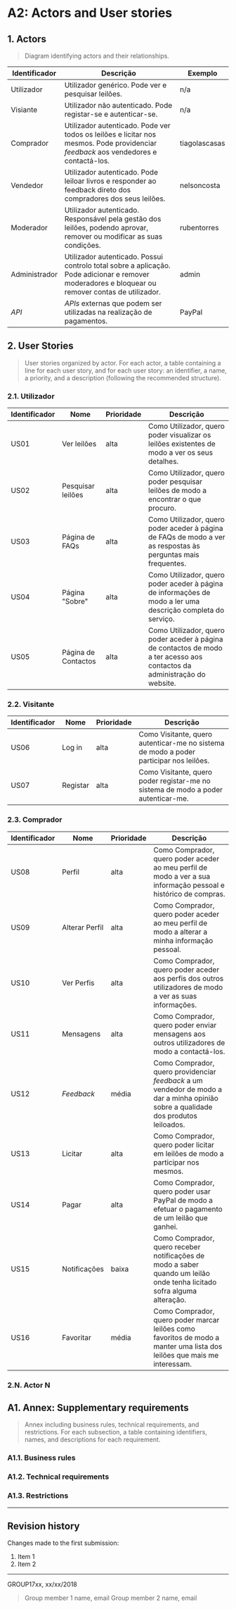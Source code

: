 # A2: Actors and User stories
 
## 1. Actors
 
> Diagram identifying actors and their relationships.

Identificador|Descrição|Exemplo
---|---|---
Utilizador|Utilizador genérico. Pode ver e pesquisar leilões.|n/a
Visiante|Utilizador não autenticado. Pode registar-se e autenticar-se.|n/a
Comprador|Utilizador autenticado. Pode ver todos os leilões e licitar nos mesmos. Pode providenciar *feedback* aos vendedores e contactá-los.|tiagolascasas
Vendedor|Utilizador autenticado. Pode leiloar livros e responder ao feedback direto dos compradores dos seus leilões.|nelsoncosta
Moderador|Utilizador autenticado. Responsável pela gestão dos leilões, podendo aprovar, remover ou modificar as suas condições.|rubentorres
Administrador|Utilizador autenticado. Possui controlo total sobre a aplicação. Pode adicionar e remover moderadores e bloquear ou remover contas de utilizador.|admin
*API*|*APIs* externas que podem ser utilizadas na realização de pagamentos.|PayPal
 
## 2. User Stories
 
> User stories organized by actor.
> For each actor, a table containing a line for each user story, and for each user story: an identifier, a name, a priority, and a description (following the recommended structure).
 
### 2.1. Utilizador

Identificador|Nome|Prioridade|Descrição
---|---|---|---
US01|Ver leilões|alta|Como Utilizador, quero poder visualizar os leilões existentes de modo a ver os seus detalhes.
US02|Pesquisar leilões|alta|Como Utilizador, quero poder pesquisar leilões de modo a encontrar o que procuro.
US03|Página de FAQs|alta|Como Utilizador, quero poder aceder à página de FAQs de modo a ver as respostas às perguntas mais frequentes.
US04|Página "Sobre"|alta|Como Utilizador, quero poder aceder à página de informações de modo a ler uma descrição completa do serviço.
US05|Página de Contactos|alta|Como Utilizador, quero poder aceder à página de contactos de modo a ter acesso aos contactos da administração do website.

### 2.2. Visitante

Identificador|Nome|Prioridade|Descrição
---|---|---|---
US06|Log in|alta|Como Visitante, quero autenticar-me no sistema de modo a poder participar nos leilões.
US07|Registar|alta|Como Visitante, quero poder registar-me no sistema de modo a poder autenticar-me.
 
### 2.3. Comprador

Identificador|Nome|Prioridade|Descrição
---|---|---|---
US08|Perfil|alta|Como Comprador, quero poder aceder ao meu perfil de modo a ver a sua informação pessoal e histórico de compras.
US09|Alterar Perfil|alta|Como Comprador, quero poder aceder ao meu perfil de modo a alterar a minha informação pessoal.
US10|Ver Perfis|alta|Como Comprador, quero poder aceder aos perfis dos outros utilizadores de modo a ver as suas informações.
US11|Mensagens|alta|Como Comprador, quero poder enviar mensagens aos outros utilizadores de modo a contactá-los.
US12|*Feedback*|média|Como Comprador, quero providenciar *feedback* a um vendedor de modo a dar a minha opinião sobre a qualidade dos produtos leiloados.
US13|Licitar|alta|Como Comprador, quero poder licitar em leilões de modo a participar nos mesmos.
US14|Pagar|alta|Como Comprador, quero poder usar PayPal de modo a efetuar o pagamento de um leilão que ganhei.
US15|Notificações|baixa|Como Comprador, quero receber notificações de modo a saber quando um leilão onde tenha licitado sofra alguma alteração.
US16|Favoritar|média|Como Comprador, quero poder marcar leilões como favoritos de modo a manter uma lista dos leilões que mais me interessam.

### 2.N. Actor N
 
## A1. Annex: Supplementary requirements
 
> Annex including business rules, technical requirements, and restrictions.
> For each subsection, a table containing identifiers, names, and descriptions for each requirement.
 
### A1.1. Business rules
 
### A1.2. Technical requirements
 
### A1.3. Restrictions
 
***
 
## Revision history
 
Changes made to the first submission:
1. Item 1
1. Item 2
 
***
 
GROUP17xx, xx/xx/2018
 
> Group member 1 name, email
> Group member 2 name, email
